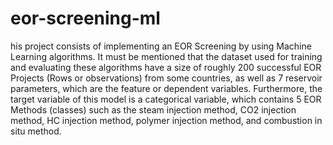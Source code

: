 # eor-screening-ml

his project consists of implementing an EOR Screening by using Machine Learning algorithms. It must be mentioned that the dataset used for training and evaluating these algorithms have a size of roughly 200 successful EOR Projects (Rows or observations) from some countries, as well as 7 reservoir parameters, which are the feature or dependent variables. Furthermore, the target variable of this model is a categorical variable, which contains 5 EOR Methods (classes) such as the steam injection method, CO2 injection method, HC injection method, polymer injection method, and combustion in situ method.
